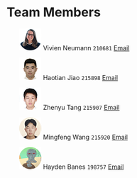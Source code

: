 # **Team Members**

&emsp;&emsp;![teamleader](./img/teamleader.png) Vivien Neumann `210681` [Email](mailto:vn82@sussex.ac.uk)

&emsp;&emsp;![Hallton](./img/Hallton.png) Haotian Jiao `215898` [Email](mailto:hj209@sussex.ac.uk)

&emsp;&emsp;![Tang](./img/Tang.png) Zhenyu Tang `215907` [Email](mailto:zt64@sussex.ac.uk)

&emsp;&emsp;![Foret](./img/Foret.png) Mingfeng Wang `215920` [Email](mailto:mw461@sussex.ac.uk)

&emsp;&emsp;![Hayden](./img/Hayden.png) Hayden Banes `198757` [Email](mailto:hjb34@sussex.ac.uk)

